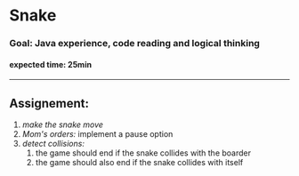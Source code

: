 # Snake
### Goal: Java experience, code reading and logical thinking

#### expected time: 25min

----

## Assignement:
1. *make the snake move*
2. *_Mom's orders:_* implement a pause option
3. *detect collisions:* 
   1. the game should end if the snake collides with the boarder
   2. the game should also end if the snake collides with itself